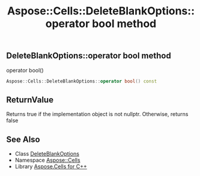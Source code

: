 ﻿---
title: Aspose::Cells::DeleteBlankOptions::operator bool method
linktitle: operator bool
second_title: Aspose.Cells for C++ API Reference
description: 'Aspose::Cells::DeleteBlankOptions::operator bool method. operator bool() in C++.'
type: docs
weight: 400
url: /cpp/aspose.cells/deleteblankoptions/operator_bool/
---
## DeleteBlankOptions::operator bool method


operator bool()

```cpp
Aspose::Cells::DeleteBlankOptions::operator bool() const
```


## ReturnValue

Returns true if the implementation object is not nullptr. Otherwise, returns false

## See Also

* Class [DeleteBlankOptions](../)
* Namespace [Aspose::Cells](../../)
* Library [Aspose.Cells for C++](../../../)
